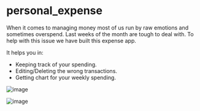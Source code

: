 # personal_expense

When it comes to managing money most of us run by raw emotions and sometimes overspend. Last weeks of the month are tough to deal with. To help with this issue we have built this expense app.

It helps you in:
- Keeping track of your spending.
- Editing/Deleting the wrong transactions.
- Getting chart for your weekly spending.

![image](https://user-images.githubusercontent.com/20709166/88466717-d9ce4880-ceec-11ea-8144-b9637e887dc9.png)

![image](https://user-images.githubusercontent.com/20709166/88466705-b7d4c600-ceec-11ea-98e7-c8840027f5d8.png)

